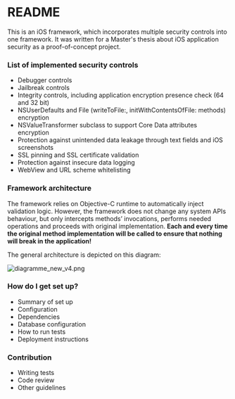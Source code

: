 # README #

This is an iOS framework, which incorporates multiple security controls into one framework. It was written for a Master's thesis about iOS application security as a proof-of-concept project. 

### List of implemented security controls ###

* Debugger controls
* Jailbreak controls
* Integrity controls, including application encryption presence check (64 and 32 bit)
* NSUserDefaults and File (writeToFile:, initWithContentsOfFile: methods) encryption
* NSValueTransformer subclass to support Core Data attributes encryption
* Protection against unintended data leakage through text fields and iOS screenshots
* SSL pinning and SSL certificate validation
* Protection against insecure data logging
* WebView and URL scheme whitelisting

### Framework architecture ###

The framework relies on Objective-C runtime to automatically inject validation logic. However, the framework does not change any system APIs behaviour, but only intercepts methods’ invocations, performs needed operations and proceeds with original implementation. **Each and every time the original method implementation will be called to ensure that nothing will break in the application!**

The general architecture is depicted on this diagram:

![diagramme_new_v4.png](https://bitbucket.org/repo/KeGARn/images/9585466-diagramme_new_v4.png)

### How do I get set up? ###

* Summary of set up
* Configuration
* Dependencies
* Database configuration
* How to run tests
* Deployment instructions

### Contribution ###

* Writing tests
* Code review
* Other guidelines